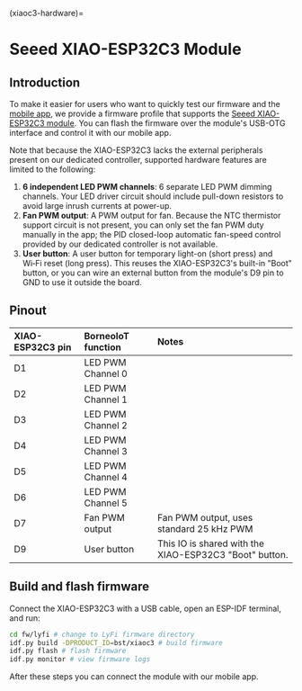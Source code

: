 (xiaoc3-hardware)=
# Seeed XIAO-ESP32C3 Module

## Introduction

To make it easier for users who want to quickly test our firmware and the [mobile app](mobile-app), we provide a firmware profile that supports the [Seeed XIAO-ESP32C3 module](https://wiki.seeedstudio.com/XIAO_ESP32C3_Getting_Started). You can flash the firmware over the module's USB-OTG interface and control it with our mobile app. 

Note that because the XIAO-ESP32C3 lacks the external peripherals present on our dedicated controller, supported hardware features are limited to the following:

1. **6 independent LED PWM channels**: 6 separate LED PWM dimming channels. Your LED driver circuit should include pull-down resistors to avoid large inrush currents at power-up.
2. **Fan PWM output**: A PWM output for fan. Because the NTC thermistor support circuit is not present, you can only set the fan PWM duty manually in the app; the PID closed-loop automatic fan-speed control provided by our dedicated controller is not available.
3. **User button**: A user button for temporary light-on (short press) and Wi‑Fi reset (long press). This reuses the XIAO-ESP32C3's built-in "Boot" button, or you can wire an external button from the module's D9 pin to GND to use it outside the board.

## Pinout

| XIAO-ESP32C3 pin | BorneoIoT function | Notes |
|:-------------------|:--------------|:--------------|
| D1     | LED PWM Channel 0    |        |
| D2     | LED PWM Channel 1    |        |
| D3     | LED PWM Channel 2    |        |
| D4     | LED PWM Channel 3    |        |
| D5     | LED PWM Channel 4    |        |
| D6     | LED PWM Channel 5    |        |
| D7     | Fan PWM output    | Fan PWM output, uses standard 25 kHz PWM  |
| D9     | User button    | This IO is shared with the XIAO-ESP32C3 "Boot" button.   |


## Build and flash firmware

Connect the XIAO-ESP32C3 with a USB cable, open an ESP-IDF terminal, and run:

```bash
cd fw/lyfi # change to LyFi firmware directory
idf.py build -DPRODUCT_ID=bst/xiaoc3 # build firmware
idf.py flash # flash firmware
idf.py monitor # view firmware logs
```

After these steps you can connect the module with our mobile app.